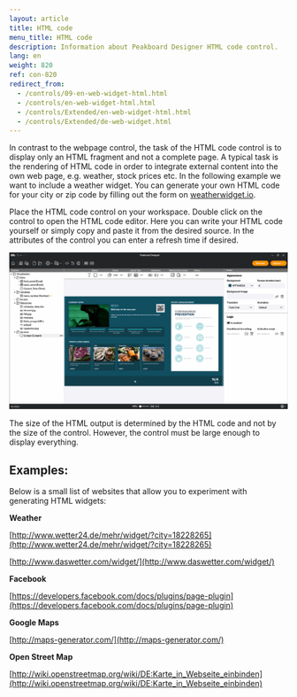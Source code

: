```yaml
---
layout: article
title: HTML code
menu_title: HTML code
description: Information about Peakboard Designer HTML code control.
lang: en
weight: 820
ref: con-820
redirect_from:
  - /controls/09-en-web-widget-html.html
  - /controls/en-web-widget-html.html
  - /controls/Extended/en-web-widget-html.html
  - /controls/Extended/de-web-widget.html
---
```


In contrast to the webpage control, the task of the HTML code control is to display only an HTML fragment and not a complete page. A typical task is the rendering of HTML code in order to integrate external content into the own web page, e.g. weather, stock prices etc. In the following example we want to include a weather widget. You can generate your own HTML code for your city or zip code by filling out the form on [weatherwidget.io](https://weatherwidget.io/).

Place the HTML code control on your workspace.
Double click on the control to open the HTML code editor.
Here you can write your HTML code yourself or simply copy and paste it from the desired source.
In the attributes of the control you can enter a refresh time if desired.

![HTML code control](/assets/images/Controls/HTML-Code/en_htmlcode.gif)

The size of the HTML output is determined by the HTML code and not by the size of the control. However, the control must be large enough to display everything.

## Examples:

Below is a small list of websites that allow you to experiment with generating HTML widgets:

**Weather**

[http://www.wetter24.de/mehr/widget/?city=18228265](http://www.wetter24.de/mehr/widget/?city=18228265)

[http://www.daswetter.com/widget/](http://www.daswetter.com/widget/)

**Facebook**

[https://developers.facebook.com/docs/plugins/page-plugin](https://developers.facebook.com/docs/plugins/page-plugin)

**Google Maps**

[http://maps-generator.com/](http://maps-generator.com/)

**Open Street Map**

[http://wiki.openstreetmap.org/wiki/DE:Karte_in_Webseite_einbinden](http://wiki.openstreetmap.org/wiki/DE:Karte_in_Webseite_einbinden)
